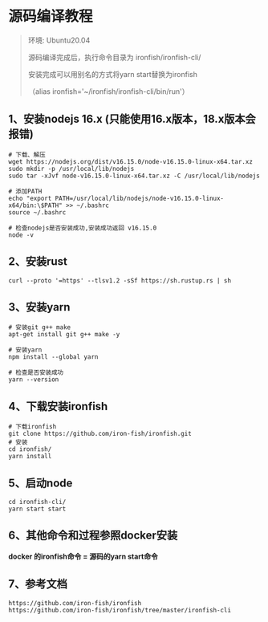 # 源码编译教程

> 环境: Ubuntu20.04
> 
> 源码编译完成后，执行命令目录为 ironfish/ironfish-cli/
> 
> 安装完成可以用别名的方式将yarn start替换为ironfish
> 
> （alias ironfish='~/ironfish/ironfish-cli/bin/run'）

## 1、安装nodejs 16.x (只能使用16.x版本，18.x版本会报错)

```shell
# 下载、解压
wget https://nodejs.org/dist/v16.15.0/node-v16.15.0-linux-x64.tar.xz
sudo mkdir -p /usr/local/lib/nodejs
sudo tar -xJvf node-v16.15.0-linux-x64.tar.xz -C /usr/local/lib/nodejs

# 添加PATH
echo "export PATH=/usr/local/lib/nodejs/node-v16.15.0-linux-x64/bin:\$PATH" >> ~/.bashrc
source ~/.bashrc

# 检查nodejs是否安装成功,安装成功返回 v16.15.0
node -v
```

## 2、安装rust

```shell
curl --proto '=https' --tlsv1.2 -sSf https://sh.rustup.rs | sh
```

## 3、安装yarn

```shell
# 安装git g++ make
apt-get install git g++ make -y

# 安装yarn
npm install --global yarn

# 检查是否安装成功
yarn --version
```

## 4、下载安装ironfish

```shell
# 下载ironfish
git clone https://github.com/iron-fish/ironfish.git
# 安装
cd ironfish/
yarn install
```

## 5、启动node

```shell
cd ironfish-cli/
yarn start start
```

## 6、其他命令和过程参照docker安装

**docker 的ironfish命令 = 源码的yarn start命令**

## 7、参考文档

```shell
https://github.com/iron-fish/ironfish
https://github.com/iron-fish/ironfish/tree/master/ironfish-cli
```
